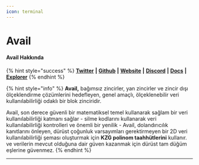 ```yaml
---
icon: terminal
---
```


# Avail

#### **Avail Hakkında**

{% hint style="success" %}
[**Twitter**](https://twitter.com/AvailProject) **|** [**Github**](https://github.com/availproject/avail) **|** [**Website**](https://www.availproject.org/) **|** [**Discord**](https://discord.com/invite/y6fHnxZQX8) **|** [**Docs**](https://blog.availproject.org/) **|** [**Explorer**](https://goldberg.avail.tools/)
{% endhint %}

{% hint style="info" %}
**Avail,** bağımsız zincirler, yan zincirler ve zincir dışı ölçeklendirme çözümlerini hedefleyen, genel amaçlı, ölçeklenebilir veri kullanılabilirliği odaklı bir blok zinciridir.

Avail, son derece güvenli bir matematiksel temel kullanarak sağlam bir veri kullanılabilirliği katmanı sağlar - silme kodlarını kullanarak veri kullanılabilirliği kontrolleri ve önemli bir yenilik - Avail, dolandırıcılık kanıtlarını önleyen, dürüst çoğunluk varsayımları gerektirmeyen bir 2D veri kullanılabilirliği şeması oluşturmak için **KZG polinom taahhütlerini** kullanır. ve verilerin mevcut olduğuna dair güven kazanmak için dürüst tam düğüm eşlerine güvenmez.
{% endhint %}

***

